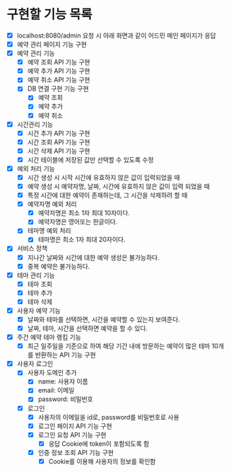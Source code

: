 # 구현할 기능 목록

- [x] localhost:8080/admin 요청 시 아래 화면과 같이 어드민 메인 페이지가 응답
- [x] 예약 관리 페이지 기능 구현
- [x] 예약 관리 기능
  - [x] 예약 조회 API 기능 구현
  - [x] 예약 추가 API 기능 구현
  - [x] 예약 취소 API 기능 구현
  - [x] DB 연결 구현 기능 구현
    - [x] 예약 조회
    - [x] 예약 추가
    - [x] 예약 취소
- [x] 시간관리 기능
  - [x] 시간 추가 API 기능 구현
  - [x] 시간 조회 API 기능 구현
  - [x] 시간 삭제 API 기능 구현
  - [x] 시간 테이블에 저장된 값만 선택할 수 있도록 수정
- [x] 예외 처리 기능
  - [x] 시간 생성 시 시작 시간에 유효하지 않은 값이 입력되었을 때
  - [x] 예약 생성 시 예약자명, 날짜, 시간에 유효하지 않은 값이 입력 되었을 때
  - [x] 특정 시간에 대한 예약이 존재하는데, 그 시간을 삭제하려 할 때
  - [x] 예약자명 예외 처리
    - [x] 예약자명은 최소 1자 최대 10자이다.
    - [x] 예약자명은 영어또는 한글이다.
  - [x] 테마명 예외 처리
    - [x] 테마명은 최소 1자 최대 20자이다. 
- [x] 서비스 정책
  - [x] 지나간 날짜와 시간에 대한 예약 생성은 불가능하다.
  - [x] 중복 예약은 불가능하다.
- [x] 테마 관리 기능
  - [x] 테마 조회
  - [x] 테마 추가
  - [x] 테마 삭제
- [x] 사용자 예약 기능
  - [x] 날짜와 테마를 선택하면, 시간을 예약할 수 있는지 보여준다.
  - [x] 날짜, 테마, 시간을 선택하면 예약을 할 수 있다.
- [x] 주간 예약 테마 랭킴 기능
  - [x] 최근 일주일을 기준으로 하여 해당 기간 내에 방문하는 예약이 많은 테마 10개를 반환하는 API 기능 구현
- [x] 사용자 로그인 
  - [x] 사용자 도메인 추가
    - [x] name: 사용자 이름
    - [x] email: 이메일
    - [x] password: 비밀번호
  - [x] 로그인
    - [x] 사용자의 이메일을 id로, password를 비밀번호로 사용
    - [x] 로그인 페이지 API 기능 구현
    - [x] 로그인 요청 API 기능 구현
      - [x] 응답 Cookie에 token이 포함되도록 함
    - [x] 인증 정보 조회 API 기능 구현
      - [x] Cookie를 이용해 사용자의 정보를 확인함